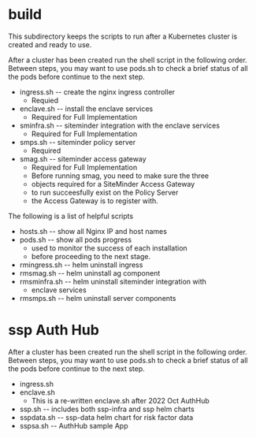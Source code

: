 # build
This subdirectory keeps the scripts to run after a Kubernetes cluster
is created and ready to use.

After a cluster has been created run the shell script in the following order.
Between steps, you may want to use pods.sh to check a brief status
of all the pods before continue to the next step.

* ingress.sh -- create the nginx ingress controller
	* Requied
* enclave.sh -- install the enclave services
	* Required for Full Implementation
* sminfra.sh -- siteminder integration with the enclave services
	* Required for Full Implementation
* smps.sh -- siteminder policy server
	* Required
* smag.sh -- siteminder access gateway
	* Required for Full Implementation
	* Before running smag, you need to make sure the three
	* objects required for a SiteMinder Access Gateway 
	* to run succeesfully exist on the Policy Server
	* the Access Gateway is to register with.

The following is a list of helpful scripts

* hosts.sh -- show all Nginx IP and host names
* pods.sh -- show all pods progress
	* used to monitor the success of each installation
	* before proceeding to the next stage.
* rmingress.sh -- helm uninstall ingress
* rmsmag.sh -- helm uninstall ag component
* rmsminfra.sh -- helm uninstall siteminder integration with 
	* enclave services
* rmsmps.sh -- helm uninstall server components

# ssp Auth Hub
After a cluster has been created run the shell script in the following order.
Between steps, you may want to use pods.sh to check a brief status
of all the pods before continue to the next step.
* ingress.sh
* enclave.sh
	* This is a re-written enclave.sh after 2022 Oct AuthHub
* ssp.sh -- includes both ssp-infra and ssp helm charts
* sspdata.sh -- ssp-data helm chart for risk factor data
* sspsa.sh -- AuthHub sample App

